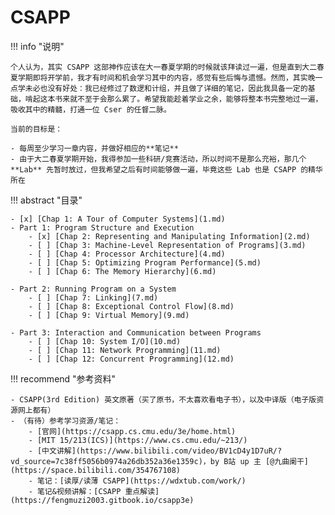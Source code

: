 # CSAPP

!!! info "说明"

    个人认为，其实 CSAPP 这部神作应该在大一春夏学期的时候就该拜读过一遍，但是直到大二春夏学期即将开学前，我才有时间和机会学习其中的内容，感觉有些后悔与遗憾。然而，其实晚一点学未必也没有好处：我已经修过了数逻和计组，并且做了详细的笔记，因此我具备一定的基础，啃起这本书来就不至于会那么累了。希望我能趁着学业之余，能够将整本书完整地过一遍，吸收其中的精髓，打通一位 Cser 的任督二脉。

    当前的目标是：
    
    - 每周至少学习一章内容，并做好相应的**笔记**
    - 由于大二春夏学期开始，我得参加一些科研/竞赛活动，所以时间不是那么充裕，那几个 **Lab** 先暂时放过，但我希望之后有时间能够做一遍，毕竟这些 Lab 也是 CSAPP 的精华所在

!!! abstract "目录"

    - [x] [Chap 1: A Tour of Computer Systems](1.md)
    - Part 1: Program Structure and Execution
        - [x] [Chap 2: Representing and Manipulating Information](2.md)
        - [ ] [Chap 3: Machine-Level Representation of Programs](3.md)
        - [ ] [Chap 4: Processor Architecture](4.md)
        - [ ] [Chap 5: Optimizing Program Performance](5.md)
        - [ ] [Chap 6: The Memory Hierarchy](6.md)

    - Part 2: Running Program on a System
        - [ ] [Chap 7: Linking](7.md)
        - [ ] [Chap 8: Exceptional Control Flow](8.md)
        - [ ] [Chap 9: Virtual Memory](9.md)

    - Part 3: Interaction and Communication between Programs
        - [ ] [Chap 10: System I/O](10.md)
        - [ ] [Chap 11: Network Programming](11.md)
        - [ ] [Chap 12: Concurrent Programming](12.md)

!!! recommend "参考资料"

    - CSAPP(3rd Edition) 英文原著（买了原书，不太喜欢看电子书），以及中译版（电子版资源网上都有）
    - （有待）参考学习资源/笔记：
        - [官网](https://csapp.cs.cmu.edu/3e/home.html)
        - [MIT 15/213(ICS)](https://www.cs.cmu.edu/~213/)
        - [中文讲解](https://www.bilibili.com/video/BV1cD4y1D7uR/?vd_source=7c38ff5056b0974a26db352a36e1359c)，by B站 up 主 [@九曲阑干](https://space.bilibili.com/354767108)
        - 笔记：[读厚/读薄 CSAPP](https://wdxtub.com/work/)
        - 笔记&视频讲解：[CSAPP 重点解读](https://fengmuzi2003.gitbook.io/csapp3e)